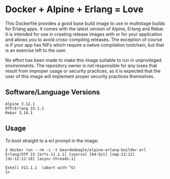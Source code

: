 # Docker + Alpine + Erlang = Love

This Dockerfile provides a good base build image to use in multistage builds for Erlang apps. It comes with the latest version of Alpine, Erlang and Rebar. It is intended for use in creating release images with or for your application and allows you to avoid cross-compiling releases. The exception of course is if your app has NIFs which require a native compilation toolchain, but that is an exercise left to the user.

No effort has been made to make this image suitable to run in unprivileged environments. The repository owner is not responsible for any loses that result from improper usage or security practices, as it is expected that the user of this image will implement proper security practices themselves.

## Software/Language Versions

```shell
Alpine 3.12.1
OTP/Erlang 23.1.1
Rebar 3.14.1
```

## Usage

To boot straight to a erl prompt in the image:

```shell
$ docker run --rm -i -t beardedeagle/alpine-erlang-builder erl
Erlang/OTP 23 [erts-11.1.1] [source] [64-bit] [smp:12:12] [ds:12:12:10] [async-threads:1]

Eshell V11.1.1  (abort with ^G)
1>
```
